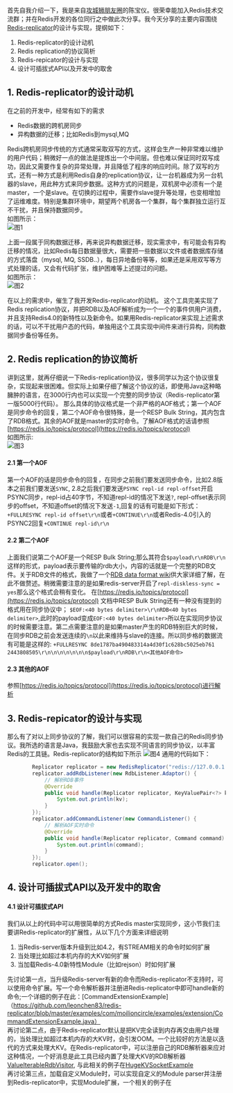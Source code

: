 首先自我介绍一下，我是来自[攻城狮朋友圈](http://www.moilioncircle.com/)的陈宝仪。很荣幸能加入Redis技术交流群；并在Redis开发的各位同行之中做此次分享。我今天分享的主要内容围绕[Redis-replicator](https://github.com/leonchen83/redis-replicator)的设计与实现，提纲如下：  

1. Redis-replicator的设计动机
2. Redis replication的协议简析
3. Redis-repicator的设计与实现
4. 设计可插拔式API以及开发中的取舍

## 1. Redis-replicator的设计动机

在之前的开发中，经常有如下的需求  
* Redis数据的跨机房同步
* 异构数据的迁移；比如Redis到mysql,MQ

Redis跨机房同步传统的方式通常采取双写的方式，这样会生产一种非常难以维护的用户代码；稍微好一点的做法是提炼出一个中间层。但也难以保证同时双写成功，因此又需要作复杂的异常处理，并且降低了程序的响应时间。除了双写的方式，还有一种方式是利用Redis自身的replication协议，让一台机器成为另一台机器的slave，用此种方式来同步数据。这种方式的问题是，双机房中必须有一个是master，一个是slave。在切换的过程中，需要作slave提升等处理，也变相增加了运维难度。特别是集群环境中，期望两个机房各一个集群，每个集群独立运行互不干扰，并且保持数据同步。  
如图所示：  
![图1](./img1.jpg)
  
上面一段属于同构数据迁移，再来说异构数据迁移，现实需求中，有可能会有异构迁移的情况，比如Redis每日数据量很大，需要把一些数据以文件或者数据库存储的方式落盘（mysql, MQ, SSDB..），每日异地备份等等，如果还是采用双写等方式处理的话，又会有代码扩张，维护困难等上述提过的问题。  
如图所示：  
![图2](./img2.jpg)
  
在以上的需求中，催生了我开发Redis-replicator的动机。 这个工具完美实现了Redis replication协议，并把RDB以及AOF解析成为一个一个的事件供用户消费，并且支持Redis4.0的新特性以及新命令。如果用Redis-replicator来实现上述需求的话，可以不干扰用户态的代码，单独用这个工具实现中间件来进行异构，同构数据同步备份等任务。  

## 2. Redis replication的协议简析

讲到这里，就再仔细说一下Redis-replication协议，很多同学以为这个协议很复杂，实现起来很困难。但实际上如果仔细了解这个协议的话，即使用Java这种略臃肿的语言，在3000行内也可以实现一个完整的同步协议（Redis-replicator第一版5000行代码）。
那么具体的协议格式是一个非严格的AOF格式；第一个AOF是同步命令的回复，第二个AOF命令很特殊，是一个RESP Bulk String，其内包含了RDB格式。其余的AOF就是master的实时命令。了解AOF格式的话请参照[https://redis.io/topics/protocol](https://redis.io/topics/protocol)  
如图所示:  
![图3](./img3.jpg)

#### 2.1 第一个AOF
第一个AOF的话是同步命令的回复，在同步之前我们要发送同步命令，比如2.8版本之前我们要发送`SYNC`, 2.8之后我们要发送`PSYNC repl-id repl-offset`开启PSYNC同步，repl-id占40字节，不知道repl-id的情况下发送`?`, repl-offset表示同步的offset，不知道offset的情况下发送`-1`,回复的话有可能是如下形式：`+FULLRESYNC repl-id offset\r\n`或者`+CONTINUE\r\n`或者Redis-4.0引入的PSYNC2回复`+CONTINUE repl-id\r\n`  

#### 2.2 第二个AOF
上面我们说第二个AOF是一个RESP Bulk String;那么其符合`$payload\r\nRDB\r\n`这样的形式，payload表示要传输的rdb大小，内容的话就是一个完整的RDB文件。关于RDB文件的格式，我做了一个[RDB data format wiki](https://github.com/leonchen83/redis-replicator/wiki/RDB-dump-data-format)供大家详细了解，在此不做赘述。稍微需要注意的是如果redis-server开启了`repl-diskless-sync = yes`那么这个格式会稍有变化。
在[https://redis.io/topics/protocol](https://redis.io/topics/protocol) 文档中RESP Bulk String还有一种没有提到的格式用在同步协议中； `$EOF:<40 bytes delimiter>\r\nRDB<40 bytes delimiter>`,此时的payload变成`EOF:<40 bytes delimiter>`所以在实现同步协议的时候需要注意。第二点需要注意的是如果master产生的RDB特别巨大的时候，在同步RDB之前会发送连续的`\n`以此来维持与slave的连接。所以同步格的数据流有可能是这样的:
`+FULLRESYNC 8de1787ba490483314a4d30f1c628bc5025eb761 2443808505\r\n\n\n\n\n\n\n$payload\r\nRDB\r\n<其他AOF命令>`

#### 2.3 其他的AOF
参照[https://redis.io/topics/protocol](https://redis.io/topics/protocol)进行解析

## 3. Redis-repicator的设计与实现

那么有了对以上同步协议的了解，我们可以很容易的实现一款自己的Redis同步协议。我所选的语言是Java，我鼓励大家也去实现不同语言的同步协议，以丰富Redis的工具链。Redis-replicator的结构如下所示
![图4](./img4.jpg)
通用的代码如下：

```java
        Replicator replicator = new RedisReplicator("redis://127.0.0.1:6379");
        replicator.addRdbListener(new RdbListener.Adaptor() {
            // 解析RDB事件
            @Override
            public void handle(Replicator replicator, KeyValuePair<?> kv) {
                System.out.println(kv);
            }
        });
        replicator.addCommandListener(new CommandListener() {
            // 解析AOF实时命令
            @Override
            public void handle(Replicator replicator, Command command) {
                System.out.println(command);
            }
        });
        replicator.open();
```

## 4. 设计可插拔式API以及开发中的取舍

#### 4.1 设计可插拔式API
我们从以上的代码中可以用很简单的方式Redis master实现同步，这小节我们主要讲Redis-replicator的扩展性，从以下几个方面来详细说明  
1. 当Redis-server版本升级到比如4.2，有STREAM相关的命令时如何扩展
2. 当处理比如超过本机内存的大KV如何扩展
3. 当加载Redis-4.0新特性Module（比如rejson）时如何扩展

先讨论第一点，当升级Redis-server有新的命令而Redis-replicator不支持时，可以使用命令扩展。写一个命令解析器并注册进Redis-replicator中即可handle新的命令;一个详细的例子在此：[CommandExtensionExample]（https://github.com/leonchen83/redis-replicator/blob/master/examples/com/moilioncircle/examples/extension/CommandExtensionExample.java）  
再讨论第二点，由于Redis-replicator默认是把KV完全读到内存再交由用户处理的，当处理比如超过本机内存的大KV时，会引发OOM。一个比较好的方法是以迭代的方式来处理大KV。在Redis-replicator中，可以注册自己的RDB解析器来应对这种情况，一个好消息是此工具已经内置了处理大KV的RDB解析器[ValueIterableRdbVisitor](https://github.com/leonchen83/redis-replicator/blob/master/src/main/java/com/moilioncircle/redis/replicator/rdb/iterable/ValueIterableRdbVisitor.java),
与此相关的例子在[HugeKVSocketExample](https://github.com/leonchen83/redis-replicator/blob/master/examples/com/moilioncircle/examples/huge/HugeKVSocketExample.java)  
再讨论第三点，加载自定义Module时，可以实现自定义的Module parser并注册到Redis-replicator中，实现Module扩展，一个相关的例子在[]()
